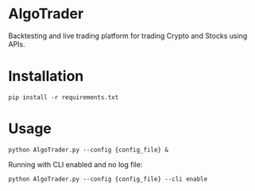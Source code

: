 
# AlgoTrader
Backtesting and live trading platform for trading Crypto and Stocks using APIs.

# Installation
```
pip install -r requirements.txt
```

# Usage
```
python AlgoTrader.py --config {config_file} &
```

Running with CLI enabled and no log file:
```
python AlgoTrader.py --config {config_file} --cli enable
```

